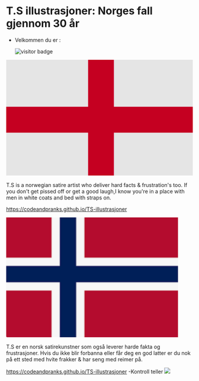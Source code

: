 # T.S illustrasjoner: Norges fall gjennom 30 år
 - Velkommen du er :  

   ![visitor badge](https://visitor-badge.laobi.icu/badge?page_id=codeandpranks-TS-illustrasjoner.visitor-badge&left_text=Besøkede_nr )

![Engelsk text](uk.png)

T.S is a norwegian satire artist who
 deliver hard facts & frustration's too. If you don't get pissed off or get a good laugh,I know you're in a place with men in white coats and bed with straps on.
 
https://codeandpranks.github.io/TS-illustrasjoner

![Engelsk text](no.png)

T.S er en norsk satirekunstner som også leverer harde fakta og frustrasjoner.
Hvis du ikke blir forbanna eller får deg en god latter er du nok på ett sted med hvite frakker & har seng med reimer på.

https://codeandpranks.github.io/TS-illustrasjoner
-Kontroll teller 
![](https://api.visitorbadge.io/api/VisitorHit?user=CodeAndPranks-TS-illustrasjoner&repo=github-visitors-badge&countColor=%237B1E7A)
